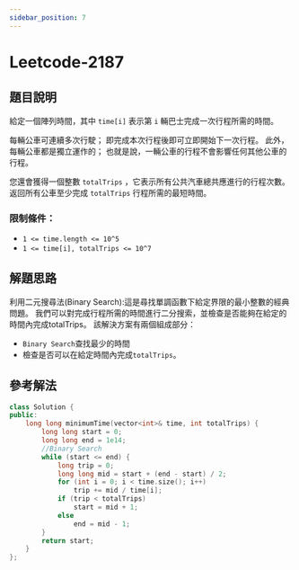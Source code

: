 ```yaml
---
sidebar_position: 7
---
```

# Leetcode-2187
## 題目說明
給定一個陣列時間，其中 `time[i]` 表示第 `i` 輛巴士完成一次行程所需的時間。

每輛公車可連續多次行駛； 即完成本次行程後即可立即開始下一次行程。 此外，每輛公車都是獨立運作的； 也就是說，一輛公車的行程不會影響任何其他公車的行程。

您還會獲得一個整數 `totalTrips` ，它表示所有公共汽車總共應進行的行程次數。 返回所有公車至少完成 `totalTrips` 行程所需的最短時間。
### 限制條件：
- `1 <= time.length <= 10^5`
- `1 <= time[i], totalTrips <= 10^7`
## 解題思路
利用二元搜尋法(Binary Search):這是尋找單調函數下給定界限的最小整數的經典問題。
我們可以對完成行程所需的時間進行二分搜索，並檢查是否能夠在給定的時間內完成totalTrips。 該解決方案有兩個組成部分：
- `Binary Search`查找最少的時間
- 檢查是否可以在給定時間內完成`totalTrips`。
## 參考解法
```cpp title="C++" showLineNumbers
class Solution {
public:
    long long minimumTime(vector<int>& time, int totalTrips) {
        long long start = 0;
        long long end = 1e14;
        //Binary Search
        while (start <= end) {
            long trip = 0;
            long long mid = start + (end - start) / 2;
            for (int i = 0; i < time.size(); i++)
                trip += mid / time[i];
            if (trip < totalTrips)
                start = mid + 1;
            else
                end = mid - 1;
        }
        return start;
    }
};
```